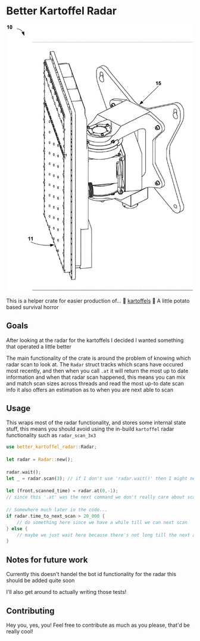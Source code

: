 # Better Kartoffel Radar

![a mechanical scanning radar](logo.png)

This is a helper crate for easier production of...
🥔 [kartoffels](https://github.com/patryk27/kartoffels) 🥔
A little potato based survival horror 

## Goals

After looking at the radar for the kartoffels I decided I wanted something that operated a little better

The main functionality of the crate is around the problem of knowing which radar scan to look at.
The `Radar` struct tracks which scans have occured most recently, and then when you call `.at` it will return the most up to date information and when that radar scan happened, this means you can mix and match scan sizes across threads and read the most up-to date scan info
it also offers an estimation as to when you are next able to scan

## Usage

This wraps most of the radar functionality, and stores some internal state stuff, this means you should avoid using the in-build `kartoffel` radar functionality such as `radar_scan_3x3`

```rs
use better_kartoffel_radar::Radar;

let radar = Radar::new();

radar.wait();
let _ = radar.scan(3); // if I don't use 'radar.wait()' then I might need to check the result (the same for if I'm not hard coding using 3 here)

let (front,scanned_time) = radar.at(0,-1);
// since this '.at' was the next command we don't really care about scanned_time, but if we were somewhere else then this information might matter

// Somewhere much later in the code...
if radar.time_to_next_scan > 20_000 {
	// do something here since we have a while till we can next scan
} else {
	// maybe we just wait here because there's not long till the next available scan, and we might want to update our radar information
}

```

## Notes for future work

Currently this doesn't handel the bot id functionality for the radar
this should be added quite soon 

I'll also get around to actually writing those tests! 

## Contributing

Hey you, yes, you!
Feel free to contribute as much as you please, that'd be really cool!


